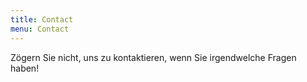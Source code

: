 ```yaml
---
title: Contact
menu: Contact
---
```


Zögern Sie nicht, uns zu kontaktieren, wenn Sie irgendwelche Fragen haben!
